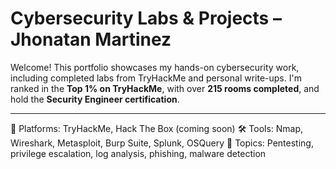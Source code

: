 # Cybersecurity Labs & Projects – Jhonatan Martinez

Welcome! This portfolio showcases my hands-on cybersecurity work, including completed labs from TryHackMe and personal write-ups. I'm ranked in the **Top 1% on TryHackMe**, with over **215 rooms completed**, and hold the **Security Engineer certification**.

---

🔐 Platforms: TryHackMe, Hack The Box (coming soon)
🛠️ Tools: Nmap, Wireshark, Metasploit, Burp Suite, Splunk, OSQuery
📂 Topics: Pentesting, privilege escalation, log analysis, phishing, malware detection
